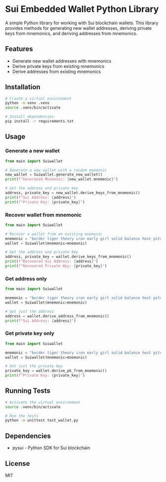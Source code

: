 # Sui Embedded Wallet Python Library

A simple Python library for working with Sui blockchain wallets. This library provides methods for generating new wallet addresses, deriving private keys from mnemonics, and deriving addresses from mnemonics.

## Features
- Generate new wallet addresses with mnemonics
- Derive private keys from existing mnemonics
- Derive addresses from existing mnemonics

## Installation

```bash
# Create a virtual environment
python -m venv .venv
source .venv/bin/activate

# Install dependencies
pip install -r requirements.txt
```

## Usage

### Generate a new wallet

```python
from main import Suiwallet

# Generate a new wallet with a random mnemonic
new_wallet = Suiwallet.generate_new_wallet()
print(f"Generated Mnemonic: {new_wallet.mnemonic}")

# Get the address and private key
address, private_key = new_wallet.derive_keys_from_mnemonic()
print(f"Sui Address: {address}")
print(f"Private Key: {private_key}")
```

### Recover wallet from mnemonic

```python
from main import Suiwallet

# Recover a wallet from an existing mnemonic
mnemonic = "border tiger theory iron early girl solid balance host pitch yard naive"
wallet = Suiwallet(mnemonic=mnemonic)

# Get the address and private key
address, private_key = wallet.derive_keys_from_mnemonic()
print(f"Recovered Sui Address: {address}")
print(f"Recovered Private Key: {private_key}")
```

### Get address only

```python
from main import Suiwallet

mnemonic = "border tiger theory iron early girl solid balance host pitch yard naive"
wallet = Suiwallet(mnemonic=mnemonic)

# Get just the address
address = wallet.derive_address_from_mnemonic()
print(f"Sui Address: {address}")
```

### Get private key only

```python
from main import Suiwallet

mnemonic = "border tiger theory iron early girl solid balance host pitch yard naive"
wallet = Suiwallet(mnemonic=mnemonic)

# Get just the private key
private_key = wallet.derive_pk_from_mnemonic()
print(f"Private Key: {private_key}")
```

## Running Tests

```bash
# Activate the virtual environment
source .venv/bin/activate

# Run the tests
python -m unittest test_wallet.py
```

## Dependencies

- pysui - Python SDK for Sui blockchain

## License

MIT 